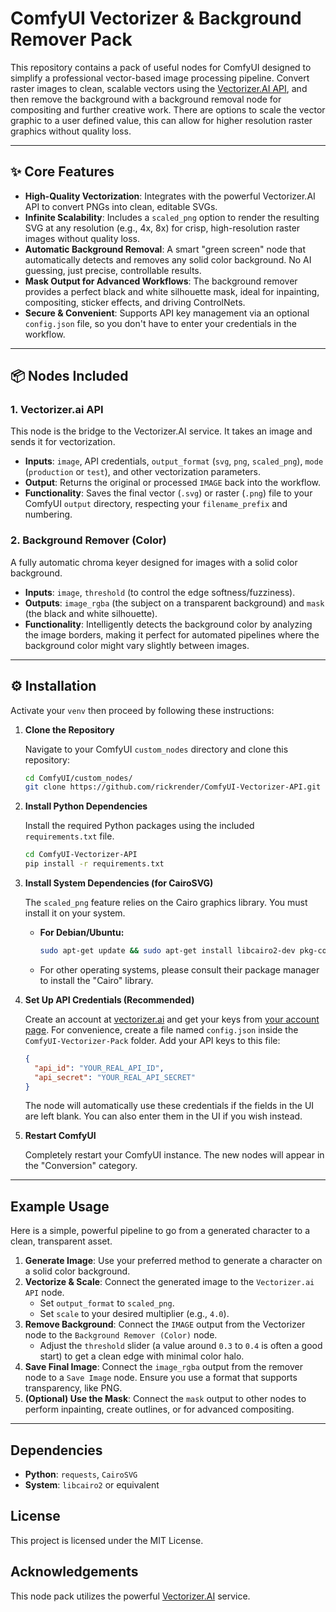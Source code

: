 # ComfyUI Vectorizer & Background Remover Pack

This repository contains a pack of useful nodes for ComfyUI designed to simplify a professional vector-based image processing pipeline. Convert raster images to clean, scalable vectors using the [Vectorizer.AI API](https://vectorizer.ai/), and then remove the background with a background removal node for compositing and further creative work. There are options to scale the vector graphic to a user defined value, this can allow for higher resolution raster graphics without quality loss.

---

## ✨ Core Features

- **High-Quality Vectorization**: Integrates with the powerful Vectorizer.AI API to convert PNGs into clean, editable SVGs.
- **Infinite Scalability**: Includes a `scaled_png` option to render the resulting SVG at any resolution (e.g., 4x, 8x) for crisp, high-resolution raster images without quality loss.
- **Automatic Background Removal**: A smart "green screen" node that automatically detects and removes any solid color background. No AI guessing, just precise, controllable results.
- **Mask Output for Advanced Workflows**: The background remover provides a perfect black and white silhouette mask, ideal for inpainting, compositing, sticker effects, and driving ControlNets.
- **Secure & Convenient**: Supports API key management via an optional `config.json` file, so you don't have to enter your credentials in the workflow.

---

## 📦 Nodes Included

### 1. Vectorizer.ai API

This node is the bridge to the Vectorizer.AI service. It takes an image and sends it for vectorization.

- **Inputs**: `image`, API credentials, `output_format` (`svg`, `png`, `scaled_png`), `mode` (`production` or `test`), and other vectorization parameters.
- **Output**: Returns the original or processed `IMAGE` back into the workflow.
- **Functionality**: Saves the final vector (`.svg`) or raster (`.png`) file to your ComfyUI `output` directory, respecting your `filename_prefix` and numbering.

### 2. Background Remover (Color)

A fully automatic chroma keyer designed for images with a solid color background.

- **Inputs**: `image`, `threshold` (to control the edge softness/fuzziness).
- **Outputs**: `image_rgba` (the subject on a transparent background) and `mask` (the black and white silhouette).
- **Functionality**: Intelligently detects the background color by analyzing the image borders, making it perfect for automated pipelines where the background color might vary slightly between images.

---

## ⚙️ Installation

Activate your `venv` then proceed by following these instructions:

1.  **Clone the Repository**

    Navigate to your ComfyUI `custom_nodes` directory and clone this repository:
    ```bash
    cd ComfyUI/custom_nodes/
    git clone https://github.com/rickrender/ComfyUI-Vectorizer-API.git
    ```

2.  **Install Python Dependencies**

    Install the required Python packages using the included `requirements.txt` file.
    ```bash
    cd ComfyUI-Vectorizer-API
    pip install -r requirements.txt
    ```

3.  **Install System Dependencies (for CairoSVG)**

    The `scaled_png` feature relies on the Cairo graphics library. You must install it on your system.

    - **For Debian/Ubuntu:**
      ```bash
      sudo apt-get update && sudo apt-get install libcairo2-dev pkg-config
      ```
    - For other operating systems, please consult their package manager to install the "Cairo" library.

4.  **Set Up API Credentials (Recommended)**

    Create an account at [vectorizer.ai](https://vectorizer.ai/) and get your keys from [your account page](https://vectorizer.ai/account). For convenience, create a file named `config.json` inside the `ComfyUI-Vectorizer-Pack` folder. Add your API keys to this file:
    ```json
    {
      "api_id": "YOUR_REAL_API_ID",
      "api_secret": "YOUR_REAL_API_SECRET"
    }
    ```
    The node will automatically use these credentials if the fields in the UI are left blank. You can also enter them in the UI if you wish instead.

5.  **Restart ComfyUI**

    Completely restart your ComfyUI instance. The new nodes will appear in the "Conversion" category.

---

## Example Usage

Here is a simple, powerful pipeline to go from a generated character to a clean, transparent asset.

1.  **Generate Image**: Use your preferred method to generate a character on a solid color background.
2.  **Vectorize & Scale**: Connect the generated image to the `Vectorizer.ai API` node.
    - Set `output_format` to `scaled_png`.
    - Set `scale` to your desired multiplier (e.g., `4.0`).
3.  **Remove Background**: Connect the `IMAGE` output from the Vectorizer node to the `Background Remover (Color)` node.
    - Adjust the `threshold` slider (a value around `0.3` to `0.4` is often a good start) to get a clean edge with minimal color halo.
4.  **Save Final Image**: Connect the `image_rgba` output from the remover node to a `Save Image` node. Ensure you use a format that supports transparency, like PNG.
5.  **(Optional) Use the Mask**: Connect the `mask` output to other nodes to perform inpainting, create outlines, or for advanced compositing.

---

## Dependencies

- **Python**: `requests`, `CairoSVG`
- **System**: `libcairo2` or equivalent

## License

This project is licensed under the MIT License.

## Acknowledgements

This node pack utilizes the powerful [Vectorizer.AI](https://vectorizer.ai/) service.
